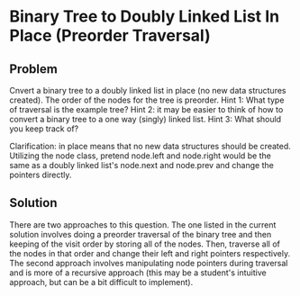 # Binary Tree to Doubly Linked List In Place (Preorder Traversal)
## Problem
Cnvert a binary tree to a doubly linked list in place (no new data structures created). The order of the nodes for the tree is preorder.
Hint 1: What type of traversal is the example tree?
Hint 2: it may be easier to think of how to convert a binary tree to a one way (singly) linked list.
Hint 3: What should you keep track of? 

Clarification: in place means that no new data structures should be created. Utilizing the node class, pretend node.left and node.right would be the same as a doubly linked list's node.next and node.prev and change the pointers directly. 
## Solution
There are two approaches to this question. 
The one listed in the current solution involves doing a preorder traversal of the binary tree and then keeping of the visit order by storing all of the nodes. Then, traverse all of the nodes in that order and change their left and right pointers respectively. 
The second approach involves manipulating node pointers during traversal and is more of a recursive approach (this may be a student's intuitive approach, but can be a bit difficult to implement).


